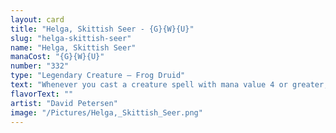 ```yaml
---
layout: card
title: "Helga, Skittish Seer - {G}{W}{U}"
slug: "helga-skittish-seer"
name: "Helga, Skittish Seer"
manaCost: "{G}{W}{U}"
number: "332"
type: "Legendary Creature — Frog Druid"
text: "Whenever you cast a creature spell with mana value 4 or greater, you draw a card, gain 1 life, and put a +1/+1 counter on Helga.\n{T}: Add X mana of any one color, where X is Helga's power. Spend this mana only to cast creature spells with mana value 4 or greater or creature spells with {X} in their mana costs."
flavorText: ""
artist: "David Petersen"
image: "/Pictures/Helga,_Skittish_Seer.png"
---
```


